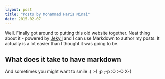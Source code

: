 ```yaml
---
layout: post
title: "Posts by Mohammad Haris Minai"
date: 2015-02-07
---
```


Well. Finally got around to putting this old website together. Neat thing about it - powered by [Jekyll](http://jekyllrb.com) and I can use Markdown to author my posts. It actually is a lot easier than I thought it was going to be.

## What does it take to have markdown

And sometimes you might want to smile :) :-) ;p ;-p :O :-O X-(

